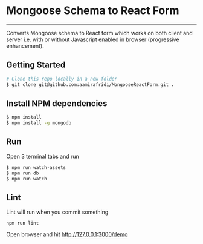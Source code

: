 # Mongoose Schema to React Form
----

Converts Mongoose schema to React form which works on both client and server i.e. with or without Javascript enabled in browser (progressive enhancement).

## Getting Started

```bash
# Clone this repo locally in a new folder
$ git clone git@github.com:aamirafridi/MongooseReactForm.git .
```

## Install NPM dependencies
```bash
$ npm install
$ npm install -g mongodb
```

## Run
Open 3 terminal tabs and run
```bash
$ npm run watch-assets
$ npm run db
$ npm run watch
```

## Lint
Lint will run when you commit something
```
npm run lint
```

Open browser and hit http://127.0.0.1:3000/demo
